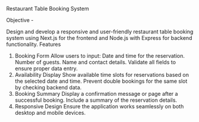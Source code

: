 ﻿Restaurant Table Booking System
 
Objective -

Design and develop a responsive and user-friendly restaurant table booking system using 
Next.js for the frontend and Node.js with Express for backend functionality. 
Features 
1. Booking Form 
 Allow users to input: 
 Date and time for the reservation. 
 Number of guests. 
 Name and contact details. 
 Validate all fields to ensure proper data entry. 
2. Availability Display 
 Show available time slots for reservations based on the selected date and 
time. 
 Prevent double bookings for the same slot by checking backend data. 
3. Booking Summary 
 Display a confirmation message or page after a successful booking. 
 Include a summary of the reservation details. 
4. Responsive Design 
 Ensure the application works seamlessly on both desktop and mobile 
devices.
 
